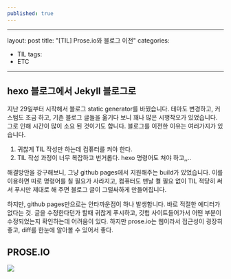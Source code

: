```yaml
---
published: true
---
```


---
layout: post
title: "[TIL] Prose.io와 블로그 이전"
categories:
  - TIL
tags:
  - ETC
---
## hexo 블로그에서 Jekyll 블로그로
지난 29일부터 시작해서 블로그 static generator를 바꿨습니다. 테마도 변경하고, 커스텀도 조금 하고, 기존 블로그 글들을 옮기다 보니 꽤나 많은 시행착오가 있었습니다. 그로 인해 시간이 많이 소요 된 것이기도 합니다. 블로그를 이전한 이유는 여러가지가 있습니다.

1. 귀찮게 TIL 작성만 하는데 컴퓨터를 켜야 한다.
2. TIL 작성 과정이 너무 복잡하고 번거롭다. hexo 명령어도 쳐야 하고,,..

해결방안을 강구해보니, 그냥 github pages에서 지원해주는 build가 있었습니다.
이를 이용하면 따로 명령어를 칠 필요가 사라지고, 컴퓨터도 맨날 켤 필요 없이 TIL 적당히 써서 푸시만 제대로 해 주면 블로그 글이 그럴싸하게 만들어집니다.

하지만, github pages만으로는 안타까운점이 하나 발생합니다. 바로 적절한 에디터가 없다는 것. 글을 수정한다던가 할때 귀찮게 푸시하고, 깃헙 사이트들어가서 어떤 부분이 수정되었는지 확인하는데 어려움이 있다. 하지만 prose.io는 웹이라서 접근성이 굉장히 좋고, diff를 한눈에 알아볼 수 있어서 좋다.

## PROSE.IO
![](https://miro.medium.com/max/1000/0*gezff_WiS3JlCIfJ.jpg)
